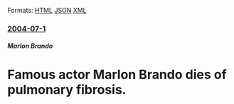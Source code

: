 
Formats: [HTML](/news/2004/07/1/famous-actor-marlon-brando-dies-of-pulmonary-fibrosis.html)  [JSON](/news/2004/07/1/famous-actor-marlon-brando-dies-of-pulmonary-fibrosis.json)  [XML](/news/2004/07/1/famous-actor-marlon-brando-dies-of-pulmonary-fibrosis.xml)  

### [2004-07-1](/news/2004/07/1/index.md)

##### Marlon Brando
#  Famous actor Marlon Brando dies of pulmonary fibrosis.



